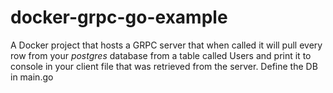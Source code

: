 # docker-grpc-go-example
A Docker project that hosts a GRPC server that when called it will pull every row from your *postgres* database from a table called Users and print it to console in your client file that was retrieved from the server.
Define the DB in main.go
